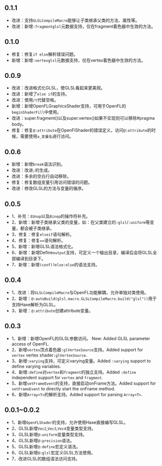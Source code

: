 ## 0.1.1
- 改进：支持`GLSLCompileMacro`能够让子类继承父类的方法、属性等。
- 改进：新增`:fragmentglsl`元数据支持，仅在fragment着色器中生效的方法。

## 0.1.0
- 修复：修复`if else`解析错误问题。
- 新增：新增`:vertexglsl`元数据支持，仅在vertex着色器中生效的方法。

## 0.0.9
- 改进：改进格式化GLSL，使GLSL看起来更美观。
- 改进：新增了`else if`的支持。
- 改进：使用`/t`代替空格。
- 新增：新增OpenFLGraphicsShader支持，可用于OpenFL的`beginShaderFill`中使用。
- 改进：super.fragment()以及super.vertex()如果不实现则可以移除#pragma body。
- 修复：修复`@:attribute`在OpenFlShader的错误定义，访问`@:attribute`的时候，需要使用`a_变量名`进行访问。

## 0.0.6
- 新增：新增`break`语法识别。
- 改进：改进`;`的生成。
- 改进：多余的空白行自动移除。
- 修复：修复数组变量引用访问错误的问题。
- 改进：修改GLSL的方法与变量的循序。

## 0.0.5
- 1、补充：`EUnop`以及`Binop`的操作符补充。
- 2、新增：新增子类继承父类的变量，如：在父类建立的`:glsl`/`:uniform`等变量，都会被子类继承。
- 3、修复：修复`elseif`语句解析。
- 4、修复：修复`==`语句解析。
- 5、新增：新增GLSL语法格式化。
- 6、新增：新增Define`output`支持，可定义一个输出目录，编译后会将GLSL全部编译到目录下。
- 7、新增：新增`(conf)?else:else`的语法支持。

## 0.0.4
- 1、改进：将`GLSLCompileMacro`与OpenFL功能解耦，允许单独对类使用。
- 2、新增：`@:autoBuild(glsl.macro.GLSLCompileMacro.build("glsl"))`用于支持Haxe解析为GLSL。
- 3、新增：`@:attribute`创建attribute变量。

## 0.0.3
- 1、新增：新增OpenFL的GLSL参数访问。 New: Added GLSL parameter access of OpenFL.
- 2、新增`vertex`顶点着色器`:glVertexSource`支持。Added support for `vertex` vertex shader`:glVertexSource`.
- 3、新增`:varying`支持，可定义varying变量。Added `:varying` support to define varying variables.
- 4、新增`:define`对`vertex`和`fragment`的独立支持。Added `:define` independent support for `vertex` and `fragment`.
- 5、新增`setFrameEvent`的支持，直接启动onFrame方法。Added support for `setFrameEvent` to directly start the onFrame method.
- 6、新增`Array<T>`的解析支持。Added support for parsing `Array<T>`.

## 0.0.1~0.0.2
- 1、新增`OpenFLShader`的支持，允许使用Haxe直接编写GLSL。
- 2、GLSL新增`Vec2`,`Vec3`,`Vec4`变量类型支持。
- 3、GLSL新增`@:uniform`变量类型支持。
- 4、GLSL新增`@:precision`语法。
- 5、GLSL新增`@:define`宏定义语法。
- 6、GLSL新增`@:glsl`宏定义GLSL方法使用。
- 7、改进GLSL的数组语法访问支持。